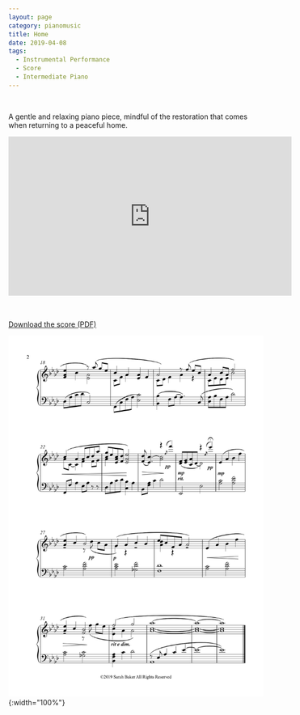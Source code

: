 ```yaml
---
layout: page
category: pianomusic
title: Home
date: 2019-04-08
tags:
  - Instrumental Performance
  - Score
  - Intermediate Piano
---
```


&nbsp;

A gentle and relaxing piano piece, mindful of the restoration that comes when returning to a peaceful home.

<iframe width="560" height="315" src="https://www.youtube.com/embed/c6hS__HwP3k" frameborder="0" allow="accelerometer; autoplay; encrypted-media; gyroscope; picture-in-picture" allowfullscreen></iframe>

&nbsp;

[Download the score (PDF)](/public/files/home.pdf)

![Home score example](/public/images/scores/home.jpg){:width="100%"}